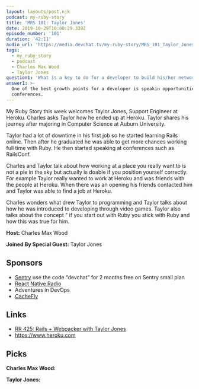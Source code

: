 ```yaml
---
layout: layouts/post.njk
podcast: my-ruby-story
title: 'MRS 101: Taylor Jones'
date: 2019-10-29T10:00:29.339Z
episode_number: '101'
duration: '42:11'
audio_url: 'https://media.devchat.tv/my-ruby-story/MRS_101_Taylor_Jones.mp3'
tags:
  - my_ruby_story
  - podcast
  - Charles Max Wood
  - Taylor Jones
question1: 'What is a key to do for a developer to build his/her network? '
answer1: >-
  One of the best growth points for a developer is speakin opportunities at
  conferences.
---
```

My Ruby Story this week welcomes Taylor Jones, Support Engineer at Heroku. Charles asks Taylor how he ended up at Heroku. Taylor shares his journey after majoring in Computer Science at Auburn University. 

Taylor had a lot of downtime in his first job so he started learning Rails online. Then after he graduated he was able to get more chances working full time with Ruby. He then started speaking at conferences such as RailsConf. 

Charles and Taylor talk about how working at  a place you really want to is not a pie in the sky but actually is doable if you position yourself correctly.  For example Taylor really wanted to work at Heroku and was friends with the people at Heroku. When there was an opening his friends contacted him and Taylor was able to find a job at Heroku. 

Charles wonders what drew Taylor to programming and Taylor talks about how he was introduced to developing through video games. Taylor also talks about the concept " if you start out with Ruby you stick with Ruby and how this was true for him. 

**Host:** Charles Max Wood

**Joined By Special Guest:** Taylor Jones

## Sponsors

* [Sentry](https://sentry.io/) use the code “devchat” for 2 months free on Sentry small plan
* [React Native Radio](https://devchat.tv/react-native-radio/)
* Adventures in DevOps
* [CacheFly](https://www.cachefly.com/)

## Links

* [RR 425: Rails + Webpacker with Taylor Jones](https://devchat.tv/ruby-rogues/rr-425-rails-webpacker-with-taylor-jones/#viewport)
* <https://www.heroku.com>

## Picks

**Charles Max Wood:**

**Taylor Jones:**
